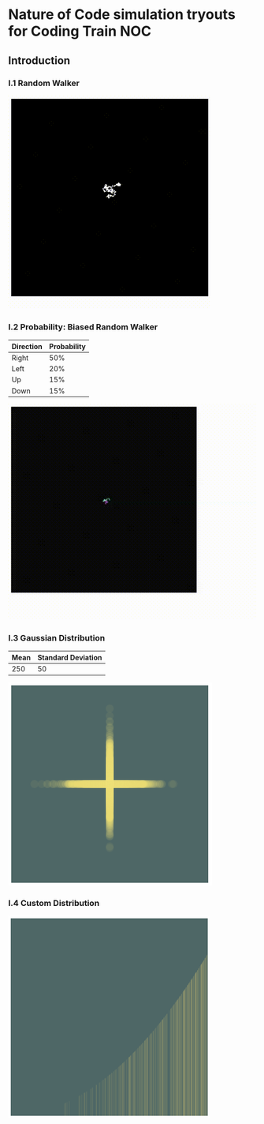 # Nature of Code simulation tryouts for Coding Train NOC

## Introduction

### I.1 Random Walker
![Random Walker](./I.1/RandomWalker/random-walker.gif "Random Walker")

### I.2 Probability: Biased Random Walker

| Direction | Probability |
| ----------- | ----------- |
| Right | 50% |
| Left | 20% |
| Up | 15% |
| Down | 15% |

![Random Walker](./I.2/Probability/BiasedRandomWalker/biased-random-walker.gif "Random Walker")


### I.3 Gaussian Distribution
| Mean | Standard Deviation |
| ----------- | ----------- |
| 250 | 50 |

![Gaussian Distribution](./I.3/GaussianDistribution/GaussianDistribution.png "Gaussian Distribution")


### I.4 Custom Distribution

![Custom Distribution](./I.4/CustomDistribution/CustomDistribution.png "Custom Distribution")
